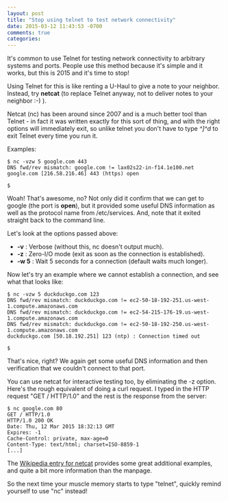 ```yaml
---
layout: post
title: "Stop using telnet to test network connectivity"
date: 2015-03-12 11:43:53 -0700
comments: true
categories:
---
```


It's common to use Telnet for testing network connectivity to arbitrary
systems and ports. People use this method because it's simple and it works,
but this is 2015 and it's time to stop!

Using Telnet for this is like renting a U-Haul to give a note to your
neighbor. Instead, try **netcat** (to replace Telnet anyway, not to deliver
notes to your neighbor :-) ).

Netcat (nc) has been around since 2007 and is a much better tool than Telnet -
in fact it was written exactly for this sort of thing, and with the right
options will immediately exit, so unlike telnet you don't have to
type *^]^d* to exit Telnet every time you run it.

Examples:

```
$ nc -vzw 5 google.com 443
DNS fwd/rev mismatch: google.com != lax02s22-in-f14.1e100.net
google.com [216.58.216.46] 443 (https) open

$
```

Woah! That's awesome, no? Not only did it confirm that we can get to google
(the port is **open**), but it provided some useful DNS information as well as
the protocol name from /etc/services. And, note that it exited straight back to
the command line.

Let's look at the options passed above:

* **-v**   : Verbose (without this, nc doesn't output much).
* **-z**   : Zero-I/O mode (exit as soon as the connection is established).
* **-w 5** : Wait 5 seconds for a connection (default waits much longer).

Now let's try an example where we cannot establish a connection, and see what
that looks like:

```
$ nc -vzw 5 duckduckgo.com 123
DNS fwd/rev mismatch: duckduckgo.com != ec2-50-18-192-251.us-west-1.compute.amazonaws.com
DNS fwd/rev mismatch: duckduckgo.com != ec2-54-215-176-19.us-west-1.compute.amazonaws.com
DNS fwd/rev mismatch: duckduckgo.com != ec2-50-18-192-250.us-west-1.compute.amazonaws.com
duckduckgo.com [50.18.192.251] 123 (ntp) : Connection timed out

$
```

That's nice, right? We again get some useful DNS information and then verification
that we couldn't connect to that port.

You can use netcat for interactive testing too, by eliminating the -z option.
Here's the rough equivalent of doing a curl request. I typed in the HTTP
request "GET / HTTP/1.0" and the rest is the response from the server:

```
$ nc google.com 80
GET / HTTP/1.0
HTTP/1.0 200 OK
Date: Thu, 12 Mar 2015 18:32:13 GMT
Expires: -1
Cache-Control: private, max-age=0
Content-Type: text/html; charset=ISO-8859-1
[...]
```

The [Wikipedia entry for netcat](https://en.wikipedia.org/wiki/Netcat) provides
some great additional examples, and quite a bit more information than the manpage.

So the next time your muscle memory starts to type "telnet", quickly remind
yourself to use "nc" instead!
